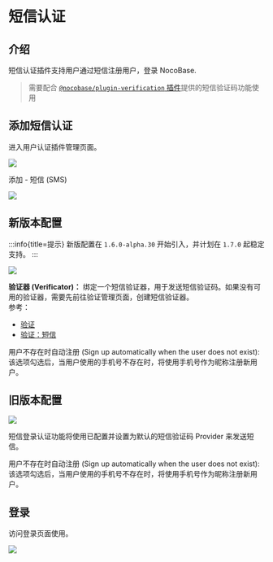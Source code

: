 # 短信认证

## 介绍

短信认证插件支持用户通过短信注册用户，登录 NocoBase.

> 需要配合 [`@nocobase/plugin-verification` 插件](/auth-verifications/verification/)提供的短信验证码功能使用

## 添加短信认证

进入用户认证插件管理页面。

![](https://static-docs.nocobase.com/202502282112517.png)

添加 - 短信 (SMS)

![](https://static-docs.nocobase.com/202502282113553.png)

## 新版本配置

:::info{title=提示}
新版配置在 `1.6.0-alpha.30` 开始引入，并计划在 `1.7.0` 起稳定支持。
:::

![](https://static-docs.nocobase.com/202502282114821.png)

**验证器 (Verificator)：** 绑定一个短信验证器，用于发送短信验证码。如果没有可用的验证器，需要先前往验证管理页面，创建短信验证器。  
参考：

- [验证](../verification/index.md)
- [验证：短信](../verification/sms/index.md)

用户不存在时自动注册 (Sign up automatically when the user does not exist): 该选项勾选后，当用户使用的手机号不存在时，将使用手机号作为昵称注册新用户。

## 旧版本配置

![](https://static-docs.nocobase.com/a4d35ec63ba22ae2ea9e3e8e1cbb783d.png)

短信登录认证功能将使用已配置并设置为默认的短信验证码 Provider 来发送短信。

用户不存在时自动注册 (Sign up automatically when the user does not exist): 该选项勾选后，当用户使用的手机号不存在时，将使用手机号作为昵称注册新用户。

## 登录

访问登录页面使用。

![](https://static-docs.nocobase.com/8d630739201bc27d8b0de076ab4f75e2.png)
